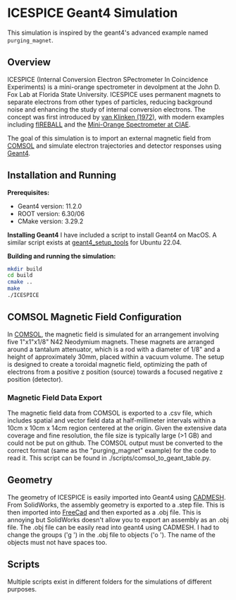 # ICESPICE Geant4 Simulation

This simulation is inspired by the geant4's advanced example named `purging_magnet`.

## Overview
ICESPICE (Internal Conversion Electron SPectrometer In Coincidence Experiments) is a mini-orange spectrometer in devolpment at the John D. Fox Lab at Florida State University. ICESPICE uses permanent magnets to separate electrons from other types of particles, reducing background noise and enhancing the study of internal conversion electrons. The concept was first introduced by [van Klinken (1972)](https://doi.org/10.1016/0029-554X(72)90416-8), with modern examples including [fIREBALL](https://doi.org/10.1016/j.nima.2023.168288) and the [Mini-Orange Spectrometer at CIAE](https://iopscience.iop.org/article/10.1088/1674-1137/40/8/086002/pdf).

The goal of this simulation is to import an external magnetic field from [COMSOL](https://www.comsol.com) and simulate electron trajectories and detector responses using [Geant4](https://geant4.web.cern.ch).

## Installation and Running

**Prerequisites:**
- Geant4 version: 11.2.0
- ROOT version: 6.30/06
- CMake version: 3.29.2

**Installing Geant4**
I have included a script to install Geant4 on MacOS. A similar script exists at [geant4_setup_tools](https://github.com/eli-temanson/geant4_setup_tools) for Ubuntu 22.04.

**Building and running the simulation:**
```bash
mkdir build
cd build
cmake ..
make
./ICESPICE
```

## COMSOL Magnetic Field Configuration

In [COMSOL](https://www.comsol.com), the magnetic field is simulated for an arrangement involving five 1"x1"x1/8" N42 Neodymium magnets. These magnets are arranged around a tantalum attenuator, which is a rod with a diameter of 1/8" and a height of approximately 30mm, placed within a vacuum volume. The setup is designed to create a toroidal magnetic field, optimizing the path of electrons from a positive z position (source) towards a focused negative z position (detector).

### Magnetic Field Data Export

The magnetic field data from COMSOL is exported to a .csv file, which includes spatial and vector field data at half-millimeter intervals within a 10cm x 10cm x 14cm region centered at the origin. Given the extensive data coverage and fine resolution, the file size is typically large (>1 GB) and could not be put on github. The COMSOL output must be converted to the correct format (same as the "purging_magnet" example) for the code to read it. This script can be found in ./scripts/comsol_to_geant_table.py.

## Geometry

The geometry of ICESPICE is easily imported into Geant4 using [CADMESH](https://github.com/christopherpoole/CADMesh). From SolidWorks, the assembly geometry is exported to a .step file. This is then imported into [FreeCad](https://www.freecad.org/) and then exported as a .obj file. This is annoying but SolidWorks doesn't allow you to export an assembly as an .obj file. The .obj file can be easily read into geant4 using CADMESH. I had to change the groups ('g ') in the .obj file to objects ('o '). The name of the objects must not have spaces too.

## Scripts
Multiple scripts exist in different folders for the simulations of different purposes.

